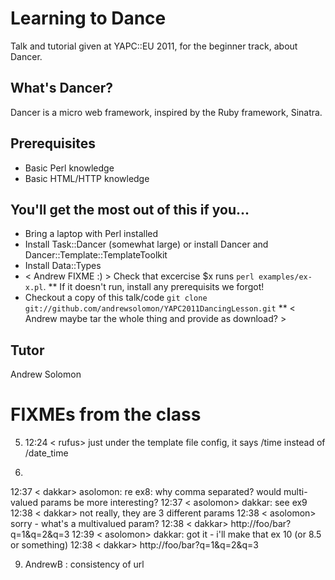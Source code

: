 Learning to Dance
=================

Talk and tutorial given at YAPC::EU 2011, for the beginner track, about Dancer.

What's Dancer?
--------------

Dancer is a micro web framework, inspired by the Ruby framework, Sinatra.

Prerequisites
-------------

* Basic Perl knowledge
* Basic HTML/HTTP knowledge

You'll get the most out of this if you...
-----------------------------------------

* Bring a laptop with Perl installed
* Install Task::Dancer (somewhat large) or install Dancer and Dancer::Template::TemplateToolkit
* Install Data::Types
* < Andrew FIXME :) > Check that excercise $x runs `perl examples/ex-x.pl`. 
** If it doesn't run, install any prerequisits we forgot!
* Checkout a copy of this talk/code `git clone git://github.com/andrewsolomon/YAPC2011DancingLesson.git` 
** < Andrew maybe tar the whole thing and provide as download? >

Tutor
-----

Andrew Solomon

FIXMEs from the class
===================





5. 12:24 < rufus> just under the template file config, it says /time instead of 
               /date_time


7. 
12:37 < dakkar> asolomon: re ex8: why comma separated? would multi-valued 
                params be more interesting?
12:37 < asolomon> dakkar: see ex9
12:38 < dakkar> not really, they are 3 different params
12:38 < asolomon> sorry - what's a multivalued param?
12:38 < dakkar>  http://foo/bar?q=1&q=2&q=3
12:39 < asolomon> dakkar: got it - i'll make that ex 10 (or 8.5 or something)
12:38 < dakkar>  http://foo/bar?q=1&q=2&q=3



9. AndrewB : consistency of url
